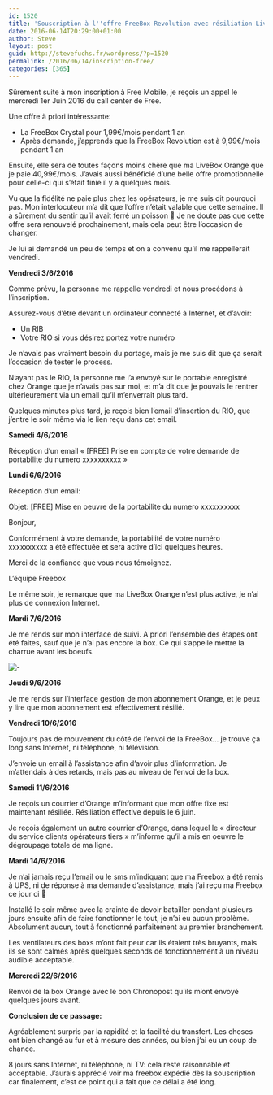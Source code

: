 ```yaml
---
id: 1520
title: 'Souscription à l''offre FreeBox Revolution avec résiliation LiveBox Orange'
date: 2016-06-14T20:29:00+01:00
author: Steve
layout: post
guid: http://stevefuchs.fr/wordpress/?p=1520
permalink: /2016/06/14/inscription-free/
categories: [365]
---
```

Sûrement suite à mon inscription à Free Mobile, je reçois un appel le mercredi 1er Juin 2016 du call center de Free.

Une offre à priori intéressante:

  * La FreeBox Crystal pour 1,99€/mois pendant 1 an
  * Après demande, j&rsquo;apprends que la FreeBox Revolution est à 9,99€/mois pendant 1 an

Ensuite, elle sera de toutes façons moins chère que ma LiveBox Orange que je paie 40,99€/mois. J&rsquo;avais aussi bénéficié d&rsquo;une belle offre promotionnelle pour celle-ci qui s&rsquo;était finie il y a quelques mois.

Vu que la fidélité ne paie plus chez les opérateurs, je me suis dit pourquoi pas. Mon interlocuteur m&rsquo;a dit que l&rsquo;offre n&rsquo;était valable que cette semaine. Il a sûrement du sentir qu&rsquo;il avait ferré un poisson 🙂 Je ne doute pas que cette offre sera renouvelé prochainement, mais cela peut être l&rsquo;occasion de changer.

Je lui ai demandé un peu de temps et on a convenu qu&rsquo;il me rappellerait vendredi.

**Vendredi 3/6/2016**

Comme prévu, la personne me rappelle vendredi et nous procédons à l&rsquo;inscription.

Assurez-vous d&rsquo;être devant un ordinateur connecté à Internet, et d&rsquo;avoir:

  * Un RIB
  * Votre RIO si vous désirez portez votre numéro

Je n&rsquo;avais pas vraiment besoin du portage, mais je me suis dit que ça serait l&rsquo;occasion de tester le process.

N&rsquo;ayant pas le RIO, la personne me l&rsquo;a envoyé sur le portable enregistré chez Orange que je n&rsquo;avais pas sur moi, et m&rsquo;a dit que je pouvais le rentrer ultérieurement via un email qu&rsquo;il m&rsquo;enverrait plus tard.

Quelques minutes plus tard, je reçois bien l&#8217;email d&rsquo;insertion du RIO, que j&rsquo;entre le soir même via le lien reçu dans cet email.

**Samedi 4/6/2016**

Réception d&rsquo;un email « [FREE] Prise en compte de votre demande de portabilite du numero xxxxxxxxxx »

**Lundi 6/6/2016**

Réception d&rsquo;un email:

Objet: [FREE] Mise en oeuvre de la portabilite du numero xxxxxxxxxx

Bonjour,

Conformément à votre demande, la portabilité de votre numéro xxxxxxxxxx a été effectuée et sera active d&rsquo;ici quelques heures.

Merci de la confiance que vous nous témoignez.

L&rsquo;équipe Freebox

Le même soir, je remarque que ma LiveBox Orange n&rsquo;est plus active, je n&rsquo;ai plus de connexion Internet.

**Mardi 7/6/2016**

Je me rends sur mon interface de suivi. A priori l&rsquo;ensemble des étapes ont été faites, sauf que je n&rsquo;ai pas encore la box. Ce qui s&rsquo;appelle mettre la charrue avant les boeufs.

![-]({{site.baseurl}}/wp-content/uploads/2016/06/Free-Suivi.png)

**Jeudi 9/6/2016**

Je me rends sur l&rsquo;interface gestion de mon abonnement Orange, et je peux y lire que mon abonnement est effectivement résilié.

**Vendredi 10/6/2016**

Toujours pas de mouvement du côté de l&rsquo;envoi de la FreeBox&#8230; je trouve ça long sans Internet, ni téléphone, ni télévision.

J&rsquo;envoie un email à l&rsquo;assistance afin d&rsquo;avoir plus d&rsquo;information. Je m&rsquo;attendais à des retards, mais pas au niveau de l&rsquo;envoi de la box.

**Samedi 11/6/2016**

Je reçois un courrier d&rsquo;Orange m&rsquo;informant que mon offre fixe est maintenant résiliée. Résiliation effective depuis le 6 juin.

Je reçois également un autre courrier d&rsquo;Orange, dans lequel le « directeur du service clients opérateurs tiers » m&rsquo;informe qu&rsquo;il a mis en oeuvre le dégroupage totale de ma ligne.

**Mardi 14/6/2016**

Je n&rsquo;ai jamais reçu l&#8217;email ou le sms m&rsquo;indiquant que ma Freebox a été remis à UPS, ni de réponse à ma demande d&rsquo;assistance, mais j&rsquo;ai reçu ma Freebox ce jour ci 🙂

Installé le soir même avec la crainte de devoir batailler pendant plusieurs jours ensuite afin de faire fonctionner le tout, je n&rsquo;ai eu aucun problème. Absolument aucun, tout à fonctionné parfaitement au premier branchement.

Les ventilateurs des boxs m&rsquo;ont fait peur car ils étaient très bruyants, mais ils se sont calmés après quelques seconds de fonctionnement à un niveau audible acceptable.

**Mercredi 22/6/2016**

Renvoi de la box Orange avec le bon Chronopost qu&rsquo;ils m&rsquo;ont envoyé quelques jours avant.

**Conclusion de ce passage:**

Agréablement surpris par la rapidité et la facilité du transfert. Les choses ont bien changé au fur et à mesure des années, ou bien j&rsquo;ai eu un coup de chance.

8 jours sans Internet, ni téléphone, ni TV: cela reste raisonnable et acceptable. J&rsquo;aurais apprécié voir ma freebox expédié dès la souscription car finalement, c&rsquo;est ce point qui a fait que ce délai a été long.